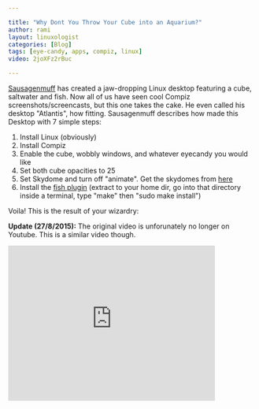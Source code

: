 ```yaml
---

title: "Why Dont You Throw Your Cube into an Aquarium?"
author: rami
layout: linuxologist
categories: [Blog]
tags: [eye-candy, apps, compiz, linux]
video: 2joXFz2rBuc

---
```


[Sausagenmuff](http://www.youtube.com/user/sausagenmuff) has created a jaw-dropping Linux desktop featuring a cube, saltwater and fish. Now all of us have seen cool Compiz screenshots/screencasts, but this one takes the cake. He even called his desktop "Atlantis", how fitting. Sausagenmuff describes how made this Desktop with 7 simple steps:

1. Install Linux (obviously)
2. Install Compiz
3. Enable the cube, wobbly windows, and whatever eyecandy you would like
4. Set both cube opacities to 25
5. Set Skydome and turn off "animate". Get the skydomes from [here](http://www.PearFilms.com/Skydomes.tar.gz)
6. Install the [fish plugin](http://gitweb.compiz-fusion.org/?p=fusion/plugins/atlantis;a=snapshot;h=d3e913e8fd1da7ad77beedc364cdea582a6f730e;sf=tgz) (extract to your home dir, go into that directory inside a terminal, type "make" then "sudo make install")

Voila! This is the result of your wizardry:

**Update (27/8/2015):** The original video is unforunately no longer on Youtube. This is a similar video though.

<iframe width="420" height="315" src="https://www.youtube-nocookie.com/embed/2joXFz2rBuc?rel=0&amp;controls=0&amp;showinfo=0" frameborder="0" allowfullscreen></iframe>
